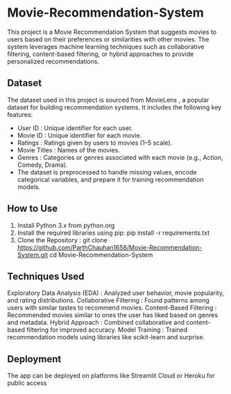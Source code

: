 # Movie-Recommendation-System
This project is a Movie Recommendation System that suggests movies to users based on their preferences or similarities with other movies. The system leverages machine learning techniques such as collaborative filtering, content-based filtering, or hybrid approaches to provide personalized recommendations.

## Dataset
The dataset used in this project is sourced from MovieLens , a popular dataset for building recommendation systems. It includes the following key features:
- User ID : Unique identifier for each user.
- Movie ID : Unique identifier for each movie.
- Ratings : Ratings given by users to movies (1–5 scale).
- Movie Titles : Names of the movies.
- Genres : Categories or genres associated with each movie (e.g., Action, Comedy, Drama).
- The dataset is preprocessed to handle missing values, encode categorical variables, and prepare it for training recommendation models.

## How to Use
1. Install Python 3.x from python.org 
2. Install the required libraries using pip:
   pip install -r requirements.txt
3. Clone the Repository :
   git clone https://github.com/ParthChauhan1658/Movie-Recommendation-System.git
   cd Movie-Recommendation-System

## Techniques Used
Exploratory Data Analysis (EDA) : Analyzed user behavior, movie popularity, and rating distributions.
Collaborative Filtering : Found patterns among users with similar tastes to recommend movies.
Content-Based Filtering : Recommended movies similar to ones the user has liked based on genres and metadata.
Hybrid Approach : Combined collaborative and content-based filtering for improved accuracy.
Model Training : Trained recommendation models using libraries like scikit-learn and surprise.

## Deployment
The app can be deployed on platforms like Streamlit Cloud or Heroku for public access
